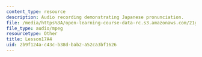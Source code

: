 ```yaml
---
content_type: resource
description: Audio recording demonstrating Japanese pronunciation.
file: /media/https%3A/open-learning-course-data-rc.s3.amazonaws.com/21g-504-japanese-iv-spring-2009/2b9f124ac43cb38dbab2a52ca3bf1626_Lesson17A4.mp3
file_type: audio/mpeg
resourcetype: Other
title: Lesson17A4
uid: 2b9f124a-c43c-b38d-bab2-a52ca3bf1626
---
```

